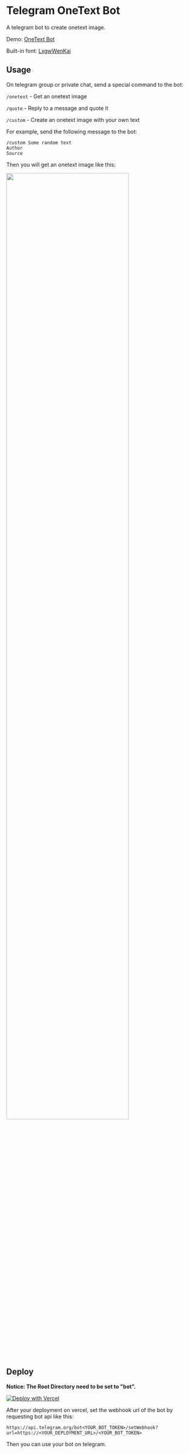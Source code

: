 # Telegram OneText Bot

A telegram bot to create onetext image.

Demo: [OneText Bot](https://t.me/one_text_bot)

Built-in font: [LxgwWenKai](https://github.com/lxgw/LxgwWenKai)

## Usage

On telegram group or private chat, send a special command to the bot:

`/onetext` - Get an onetext image

`/quote` - Reply to a message and quote it

`/custom` - Create an onetext image with your own text

For example, send the following message to the bot:

```
/custom Some random text
Author
Source
```

Then you will get an onetext image like this:

<img src="https://user-images.githubusercontent.com/19994286/183112855-35acb999-6388-4736-94d5-2f672579c7bc.jpg" width="80%" height="80%">

## Deploy

**Notice: The Root Directory need to be set to "bot".**

[![Deploy with Vercel](https://vercel.com/button)](https://vercel.com/new/clone?repository-url=https%3A%2F%2Fgithub.com%2FXiaoMengXinX%2FTelegram-OneText-bot)

After your deployment on vercel, set the webhook url of the bot by requesting bot api like this:

```
https://api.telegram.org/bot<YOUR_BOT_TOKEN>/setWebhook?url=https://<YOUR_DEPLOYMENT_URL>/<YOUR_BOT_TOKEN>
```

Then you can use your bot on telegram.
